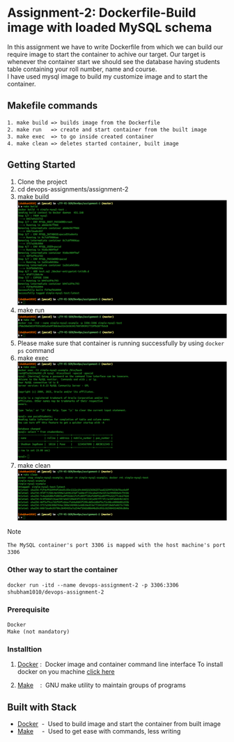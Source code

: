 # Assignment-2: Dockerfile-Build image with loaded MySQL schema

In this assignment we have to write Dockerfile from which we can build our require image to start the container to achive our target. Our target is whenever the container start we should see the database having students table containing your roll number, name and course.<br />
I have used mysql image to build my customize image and to start the container.

## Makefile commands
```
1. make build => builds image from the Dockerfile
2. make run   => create and start container from the built image
3. make exec  => to go inside created container
4. make clean => deletes started container, built image
```

## Getting Started

1. Clone the project
2. cd devops-assignments/assignment-2
3. make build
![](./images/build.png)
4. make run
![](./images/run.png)
5. Please make sure that container is running successfully by using `docker ps` command
6. make exec
![](./images/exec.png)
6. make clean
![](./images/clean.png)


Note
```
The MySQL container's port 3306 is mapped with the host machine's port 3306
```

### Other way to start the container
```
docker run -itd --name devops-assignment-2 -p 3306:3306 shubham1010/devops-assignment-2
```

### Prerequisite
```
Docker
Make (not mandatory)
```

### Installtion

1) [Docker](https://www.docker.com/)&nbsp;:&nbsp; Docker image and container command line interface
To install docker on you machine [click here](https://docs.docker.com/get-docker/)

2) [Make](https://www.gnu.org/software/make/)&nbsp;&nbsp;&nbsp;&nbsp;:&nbsp; GNU make utility to maintain groups of programs




## Built with Stack

* [Docker]() &nbsp;-&nbsp; Used to build image and start the container from built image
* [Make]()&nbsp; &nbsp;  &nbsp;-&nbsp; Used to get ease with commands, less writing
